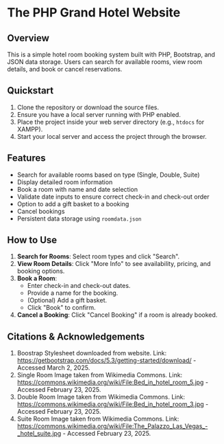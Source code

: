 # The PHP Grand Hotel Website

## Overview
This is a simple hotel room booking system built with PHP, Bootstrap, and JSON data storage. Users can search for available rooms, view room details, and book or cancel reservations.

## Quickstart
1. Clone the repository or download the source files.
2. Ensure you have a local server running with PHP enabled.
3. Place the project inside your web server directory (e.g., `htdocs` for XAMPP).
4. Start your local server and access the project through the browser.

## Features
- Search for available rooms based on type (Single, Double, Suite)
- Display detailed room information
- Book a room with name and date selection
- Validate date inputs to ensure correct check-in and check-out order
- Option to add a gift basket to a booking
- Cancel bookings
- Persistent data storage using `roomdata.json`

## How to Use
1. **Search for Rooms**: Select room types and click "Search".
2. **View Room Details**: Click "More Info" to see availability, pricing, and booking options.
3. **Book a Room**:
   - Enter check-in and check-out dates.
   - Provide a name for the booking.
   - (Optional) Add a gift basket.
   - Click "Book" to confirm.
4. **Cancel a Booking**: Click "Cancel Booking" if a room is already booked.

## Citations & Acknowledgements

1. Boostrap Stylesheet downloaded from website. Link: https://getbootstrap.com/docs/5.3/getting-started/download/ - Accessed March 2, 2025.
2. Single Room Image taken from Wikimedia Commons. Link: https://commons.wikimedia.org/wiki/File:Bed_in_hotel_room_5.jpg - Accessed February 23, 2025. 
3. Double Room Image taken from Wikimedia Commons. Link: https://commons.wikimedia.org/wiki/File:Bed_in_hotel_room_3.jpg - Accessed February 23, 2025. 
4. Suite Room Image taken from Wikimedia Commons. Link: https://commons.wikimedia.org/wiki/File:The_Palazzo_Las_Vegas_-_hotel_suite.jpg - Accessed February 23, 2025. 
